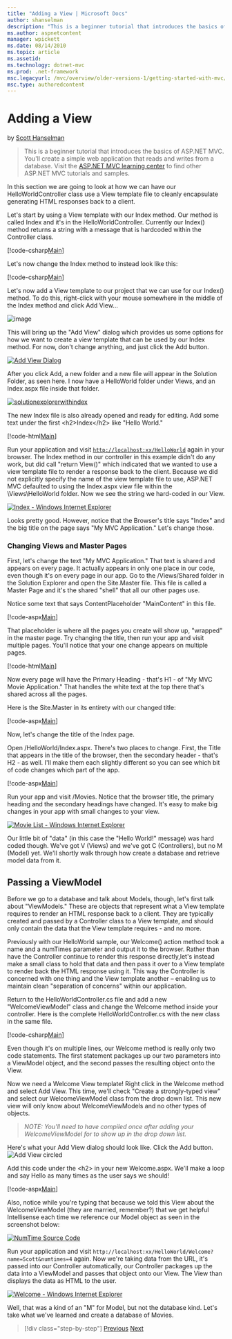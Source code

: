 ```yaml
---
title: "Adding a View | Microsoft Docs"
author: shanselman
description: "This is a beginner tutorial that introduces the basics of ASP.NET MVC. You’ll create a simple web application that reads and writes from a database."
ms.author: aspnetcontent
manager: wpickett
ms.date: 08/14/2010
ms.topic: article
ms.assetid: 
ms.technology: dotnet-mvc
ms.prod: .net-framework
msc.legacyurl: /mvc/overview/older-versions-1/getting-started-with-mvc/getting-started-with-mvc-part3
msc.type: authoredcontent
---
```

Adding a View
====================
by [Scott Hanselman](https://github.com/shanselman)

> This is a beginner tutorial that introduces the basics of ASP.NET MVC. You'll create a simple web application that reads and writes from a database. Visit the [ASP.NET MVC learning center](../../../index.md) to find other ASP.NET MVC tutorials and samples.


In this section we are going to look at how we can have our HelloWorldController class use a View template file to cleanly encapsulate generating HTML responses back to a client.

Let's start by using a View template with our Index method. Our method is called Index and it's in the HelloWorldController. Currently our Index() method returns a string with a message that is hardcoded within the Controller class.

[!code-csharp[Main](getting-started-with-mvc-part3/samples/sample1.cs)]

Let's now change the Index method to instead look like this:

[!code-csharp[Main](getting-started-with-mvc-part3/samples/sample2.cs)]

Let's now add a View template to our project that we can use for our Index() method. To do this, right-click with your mouse somewhere in the middle of the Index method and click Add View...

![image](getting-started-with-mvc-part3/_static/image1.png)

This will bring up the "Add View" dialog which provides us some options for how we want to create a view template that can be used by our Index method. For now, don't change anything, and just click the Add button.

[![Add View Dialog](getting-started-with-mvc-part3/_static/image3.png)](getting-started-with-mvc-part3/_static/image2.png)

After you click Add, a new folder and a new file will appear in the Solution Folder, as seen here. I now have a HelloWorld folder under Views, and an Index.aspx file inside that folder.

[![solutionexplorerwithindex](getting-started-with-mvc-part3/_static/image5.png)](getting-started-with-mvc-part3/_static/image4.png)

The new Index file is also already opened and ready for editing. Add some text under the first &lt;h2&gt;Index&lt;/h2&gt; like "Hello World."

[!code-html[Main](getting-started-with-mvc-part3/samples/sample3.html)]

Run your application and visit [`http://localhost:xx/HelloWorld`](http://localhostxx) again in your browser. The Index method in our controller in this example didn't do any work, but did call "return View()" which indicated that we wanted to use a view template file to render a response back to the client. Because we did not explicitly specify the name of the view template file to use, ASP.NET MVC defaulted to using the Index.aspx view file within the \Views\HelloWorld folder. Now we see the string we hard-coded in our View.

[![Index - Windows Internet Explorer](getting-started-with-mvc-part3/_static/image7.png)](getting-started-with-mvc-part3/_static/image6.png)

Looks pretty good. However, notice that the Browser's title says "Index" and the big title on the page says "My MVC Application." Let's change those.

### Changing Views and Master Pages

First, let's change the text "My MVC Application." That text is shared and appears on every page. It actually appears in only one place in our code, even though it's on every page in our app. Go to the /Views/Shared folder in the Solution Explorer and open the Site.Master file. This file is called a Master Page and it's the shared "shell" that all our other pages use.

Notice some text that says ContentPlaceholder "MainContent" in this file.

[!code-aspx[Main](getting-started-with-mvc-part3/samples/sample4.aspx)]

That placeholder is where all the pages you create will show up, "wrapped" in the master page. Try changing the title, then run your app and visit multiple pages. You'll notice that your one change appears on multiple pages.

[!code-html[Main](getting-started-with-mvc-part3/samples/sample5.html)]

Now every page will have the Primary Heading - that's H1 - of "My MVC Movie Application." That handles the white text at the top there that's shared across all the pages.

Here is the Site.Master in its entirety with our changed title:

[!code-aspx[Main](getting-started-with-mvc-part3/samples/sample6.aspx)]

Now, let's change the title of the Index page.

Open /HelloWorld/Index.aspx. There's two places to change. First, the Title that appears in the title of the browser, then the secondary header - that's H2 - as well. I'll make them each slightly different so you can see which bit of code changes which part of the app.

[!code-aspx[Main](getting-started-with-mvc-part3/samples/sample7.aspx)]

Run your app and visit /Movies. Notice that the browser title, the primary heading and the secondary headings have changed. It's easy to make big changes in your app with small changes to your view.

[![Movie List - Windows Internet Explorer](getting-started-with-mvc-part3/_static/image9.png)](getting-started-with-mvc-part3/_static/image8.png)

Our little bit of "data" (in this case the "Hello World!" message) was hard coded though. We've got V (Views) and we've got C (Controllers), but no M (Model) yet. We'll shortly walk through how create a database and retrieve model data from it.

## Passing a ViewModel

Before we go to a database and talk about Models, though, let's first talk about "ViewModels." These are objects that represent what a View template requires to render an HTML response back to a client. They are typically created and passed by a Controller class to a View template, and should only contain the data that the View template requires - and no more.

Previously with our HelloWorld sample, our Welcome() action method took a name and a numTimes parameter and output it to the browser. Rather than have the Controller continue to render this response directly,let's instead make a small class to hold that data and then pass it over to a View template to render back the HTML response using it. This way the Controller is concerned with one thing and the View template another – enabling us to maintain clean "separation of concerns" within our application.

Return to the HelloWorldController.cs file and add a new "WelcomeViewModel" class and change the Welcome method inside your controller. Here is the complete HelloWorldController.cs with the new class in the same file.

[!code-csharp[Main](getting-started-with-mvc-part3/samples/sample8.cs)]

Even though it's on multiple lines, our Welcome method is really only two code statements. The first statement packages up our two parameters into a ViewModel object, and the second passes the resulting object onto the View.

Now we need a Welcome View template! Right click in the Welcome method and select Add View. This time, we'll check "Create a strongly-typed view" and select our WelcomeViewModel class from the drop down list. This new view will only know about WelcomeViewModels and no other types of objects.

> *NOTE: You'll need to have compiled once after adding your WelcomeViewModel for to show up in the drop down list.*


Here's what your Add View dialog should look like. Click the Add button. ![Add View circled](getting-started-with-mvc-part3/_static/image10.png)

Add this code under the &lt;h2&gt; in your new Welcome.aspx. We'll make a loop and say Hello as many times as the user says we should!

[!code-aspx[Main](getting-started-with-mvc-part3/samples/sample9.aspx)]

Also, notice while you're typing that because we told this View about the WelcomeViewModel (they are married, remember?) that we get helpful Intellisense each time we reference our Model object as seen in the screenshot below:

[![NumTime Source Code](getting-started-with-mvc-part3/_static/image12.png)](getting-started-with-mvc-part3/_static/image11.png)

Run your application and visit `http://localhost:xx/HelloWorld/Welcome?name=Scott&numtimes=4` again. Now we're taking data from the URL, it's passed into our Controller automatically, our Controller packages up the data into a ViewModel and passes that object onto our View. The View than displays the data as HTML to the user.

[![Welcome - Windows Internet Explorer](getting-started-with-mvc-part3/_static/image14.png)](getting-started-with-mvc-part3/_static/image13.png)

Well, that was a kind of an "M" for Model, but not the database kind. Let's take what we've learned and create a database of Movies.

>[!div class="step-by-step"]
[Previous](getting-started-with-mvc-part2.md)
[Next](getting-started-with-mvc-part4.md)